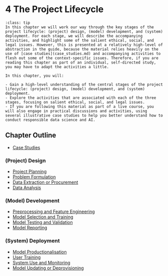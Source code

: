 # 4 The Project Lifecycle

```{admonition} Summary
:class: tip
In this chapter we will work our way through the key stages of the project lifecycle: (project) design, (model) development, and (system) deployment. For each stage, we will describe the accompanying activities, and highlight some of the salient ethical, social, and legal issues. However, this is presented at a relatively high-level of abstraction in the guide, because the material relies heavily on the use of [case studies](case_studies.md) and accompanying activities to flesh out some of the context-specific issues. Therefore, if you are reading this chapter as part of an individual, self-directed study, you may have to adapt the activities a little. 
```

```{admonition} Learning Objectives
In this chapter, you will:

- Gain a high-level understanding of the central stages of the project lifecycle: (project) design, (model) development, and (system) deployment.
- Explore the activities that are associated with each of the three stages, focusing on salient ethical, social, and legal issues.
- If you are following this material as part of a live course, you will also engage in practical discussions and activities, using several illustrative case studies to help you better understand how to conduct responsible data science and AI.
```

## Chapter Outline

- [Case Studies](case_studies.md)

### (Project) Design

- [Project Planning](project_design/planning.md) <!-- Inequality walk -->
- [Problem Formulation](project_design/problem.md)
- [Data Extraction or Procurement](project_design/data_extraction.md)
- [Data Analysis](project_design/data_analysis.ipynb) <!-- Missing Data -->

### (Model) Development
- [Preprocessing and Feature Engineering](model_development/preprocessing.md)
- [Model Selection and Training](model_development/model_selection.md) <!-- Exploring trade-offs -->
- [Model Testing and Validation](model_development/model_testing.md)
- [Model Reporting](model_development/model_reporting.md) <!-- Model Cards -->

### (System) Deployment

- [Model Productionalisation](system_deployment/model_productionalisation.md)
- [User Training](system_deployment/user_training.md) <!-- Explaining decisions -->
- [System Use and Monitoring](system_deployment/system_use.md)
- [Model Updating or Deprovisioning](system_deployment/model_updating.md) <!-- Evaluating performance -->
